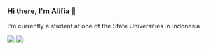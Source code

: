 ### Hi there, I'm Alifia 👋 
I'm currently a student at one of the State Universities in Indonesia.

<img src="https://github-readme-stats.vercel.app/api?username=alifiaws&hide=contribs,prs&show_icons=true&hide_border=true&title_color=000" />

<img src="https://github-readme-stats.vercel.app/api/top-langs/?username=alifiaws&layout=compact&title_color=000"/> 


<!--
**alifiaws/alifiaws** is a ✨ _special_ ✨ repository because its `README.md` (this file) appears on your GitHub profile.

Here are some ideas to get you started:

- 🔭 I’m currently student
- 🌱 I’m learner and data enthusiast
- 👯 I’m looking to collaborate on ...
- 🤔 I’m looking for help with ...
- 💬 Ask me about ...
- 📫 How to reach me: ...
- 😄 Pronouns: ...
- ⚡ Fun fact: ...
-->

